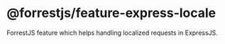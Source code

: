 # @forrestjs/feature-express-locale

ForrestJS feature which helps handling localized requests in ExpressJS.
